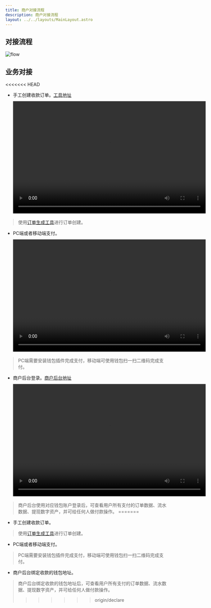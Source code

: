 ```yaml
---
title: 商户对接流程
description: 商户对接流程
layout: ../../layouts/MainLayout.astro
---
```


## 对接流程

![flow](/flow.jpeg)

## 业务对接
<<<<<<< HEAD
- 手工创建收款订单。[工具地址](/zh-CN/config)    
  <video width="600" height="350" style="margin-top:10px" controls>
    <source src="/videos/create-order.mp4" type="video/mp4">
    您的浏览器不支持 video 标签。
    </video>
> 使用<a href="https://debug-tools.cpay.network/" target="_blank">订单生成工具</a>进行订单创建。

- PC端或者移动端支付。  
  <video width="600" height="350" style="margin-top:10px" controls>
    <source src="/videos/pay-order.mp4" type="video/mp4">
    您的浏览器不支持 video 标签。
    </video>    
> PC端需要安装钱包插件完成支付，移动端可使用钱包扫一扫二维码完成支付。

- 商户后台登录。[商户后台地址](/zh-CN/config)     
  <video width="600" height="350" style="margin-top:10px" controls>
    <source src="/videos/backend.mp4" type="video/mp4">
    您的浏览器不支持 video 标签。
    </video>   
> 商户后台使用对应钱包账户登录后，可查看用户所有支付的订单数据、流水数据、提现数字资产，并可给任何人做付款操作。
=======
- 手工创建收款订单。    
> 使用<a href="https://debug-tools.cpay.network/" target="_blank">订单生成工具</a>进行订单创建。

- PC端或者移动端支付。      
> PC端需要安装钱包插件完成支付，移动端可使用钱包扫一扫二维码完成支付。

- 商户后台绑定收款的钱包地址。      
> 商户后台绑定收款的钱包地址后，可查看用户所有支付的订单数据、流水数据、提现数字资产，并可给任何人做付款操作。
>>>>>>> origin/declare
